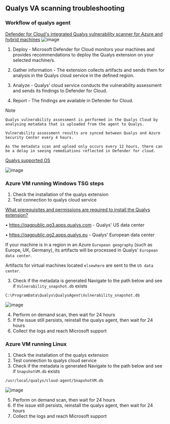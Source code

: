 ## Qualys VA scanning troubleshooting

### Workflow of qualys agent
[Defender for Cloud's integrated Qualys vulnerability scanner for Azure and hybrid machines](https://learn.microsoft.com/en-us/azure/defender-for-cloud/deploy-vulnerability-assessment-vm)
![image](https://user-images.githubusercontent.com/96930989/212463315-f45920c2-7977-4350-9b55-985fe84b0931.png)

1. Deploy - Microsoft Defender for Cloud monitors your machines and provides recommendations to deploy the Qualys extension on your selected machine/s.

2. Gather information - The extension collects artifacts and sends them for analysis in the Qualys cloud service in the defined region.

3. Analyze - Qualys' cloud service conducts the vulnerability assessment and sends its findings to Defender for Cloud.

4. Report - The findings are available in Defender for Cloud.

Note
```
Qualys vulnerability assessment is performed in the Qualys Cloud by analysing metadata that is uploaded from the agent to Qualys.

Vulnerability assessment results are synced between Qualys and Azure Security Center every 4 hours. 

As the metadata scan and upload only occurs every 12 hours, there can be a delay in seeing remediations reflected in Defender for cloud.
```

[Qualys supported OS](https://learn.microsoft.com/en-us/azure/defender-for-cloud/deploy-vulnerability-assessment-vm#why-does-my-machine-show-as-not-applicable-in-the-recommendation)

![image](https://user-images.githubusercontent.com/96930989/212463200-28dfd795-2b93-40e9-ab37-61e3161dc64d.png)


### Azure VM running Windows TSG steps
1. Check the installation of the qualys extension
2. Test connection to qualys cloud service

[What prerequisites and permissions are required to install the Qualys extension?](https://learn.microsoft.com/en-us/azure/defender-for-cloud/deploy-vulnerability-assessment-vm#what-prerequisites-and-permissions-are-required-to-install-the-qualys-extension)

• https://qagpublic.qg3.apps.qualys.com - Qualys' US data center

• https://qagpublic.qg2.apps.qualys.eu - Qualys' European data center
	
If your machine is in a region in an Azure `European geography` (such as Europe, UK, Germany), its artifacts will be processed in Qualys' `European data center`. 

Artifacts for virtual machines located `elsewhere` are sent to the `US data center`.

3. Check if the metadata is generated
Navigate to the path below and see if `Vulnerability_snapshot.db` exists
```
C:\ProgramData\Qualys\QualysAgent\Vulnerability_snapshot.db
```
![image](https://user-images.githubusercontent.com/96930989/212463493-d5981a23-051a-4ca0-b561-6ce8e9cca92e.png)

4. Perform on demand scan, then wait for 24 hours
5. If the issue still persists, reinstall the qualys agent, then wait for 24 hours
6. Collect the logs and reach Microsoft support


### Azure VM running Linux
1. Check the installation of the qualys extension
2. Test connection to qualys cloud service
3. Check if the metadata is generated
Navigate to the path below and see if `SnapshotVM.db` exists
```
/usr/local/qualys/cloud-agent/SnapshotVM.db
```
![image](https://user-images.githubusercontent.com/96930989/212463514-a666a0cd-8b79-448c-ae3e-27ae47d67960.png)

5. Perform on demand scan, then wait for 24 hours
6. If the issue still persists, reinstall the qualys agent, then wait for 24 hours
7. Collect the logs and reach Microsoft support
